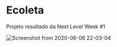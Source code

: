 # Ecoleta
Projeto resultado da Next Level Week #1

![Screenshot from 2020-06-06 22-03-04](https://user-images.githubusercontent.com/47614825/83958018-66d91780-a843-11ea-9fa6-7db1d946bc94.png)
